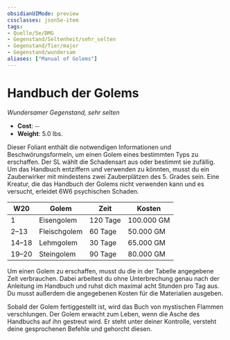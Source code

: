 ```yaml
---
obsidianUIMode: preview
cssclasses: json5e-item
tags:
- Quelle/5e/DMG
- Gegenstand/Seltenheit/sehr_selten
- Gegenstand/Tier/major
- Gegenstand/wundersam
aliases: ["Manual of Golems"]
---
```

# Handbuch der Golems
*Wundersamer Gegenstand, sehr selten*  

- **Cost**: ⏤
- **Weight**: 5.0 lbs.

Dieser Foliant enthält die notwendigen Informationen und Beschwörungsformeln, um einen Golem eines bestimmten Typs zu erschaffen. Der SL wählt die Schadensart aus oder bestimmt sie zufällig. Um das Handbuch entziffern und verwenden zu könnten, musst du ein Zauberwirker mit mindestens zwei Zauberplätzen des 5. Grades sein. Eine Kreatur, die das Handbuch der Golems nicht verwenden kann und es versucht, erleidet 6W6 psychischen Schaden.

| W20   | Golem        | Zeit     | Kosten     |
| ----- | ------------ | -------- | ---------- |
| 1     | Eisengolem   | 120 Tage | 100.000 GM |
| 2–13  | Fleischgolem | 60 Tage  | 50.000 GM  |
| 14–18 | Lehmgolem    | 30 Tage  | 65.000 GM  |
| 19–20 | Steingolem   | 90 Tage  | 80.000 GM  |

Um einen Golem zu erschaffen, musst du die in der Tabelle angegebene Zeit verbrauchen. Dabei arbeitest du ohne Unterbrechung genau nach der Anleitung im Handbuch und ruhst dich maximal acht Stunden pro Tag aus. Du musst außerdem die angegebenen Kosten für die Materialien ausgeben.

Sobald der Golem fertiggestellt ist, wird das Buch von mystischen Flammen verschlungen. Der Golem erwacht zum Leben, wenn die Asche des Handbuchs auf ihn gestreut wird. Er steht unter deiner Kontrolle, versteht deine gesprochenen Befehle und gehorcht diesen.